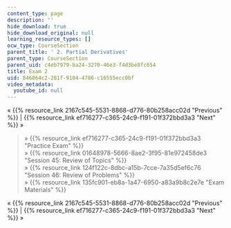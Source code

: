 ```yaml
---
content_type: page
description: ''
hide_download: true
hide_download_original: null
learning_resource_types: []
ocw_type: CourseSection
parent_title: ' 2. Partial Derivatives'
parent_type: CourseSection
parent_uid: c4eb7979-ba24-3270-46e3-f4d3be8fc654
title: Exam 2
uid: 846864c2-281f-9104-4786-c16555ecc0bf
video_metadata:
  youtube_id: null
---
```


« {{% resource_link 2167c545-5531-8868-d776-80b258acc02d "Previous" %}} | {{% resource_link ef716277-c365-24c9-f191-01f372bbd3a3 "Next" %}} »

> » {{% resource_link ef716277-c365-24c9-f191-01f372bbd3a3 "Practice Exam" %}}  
> » {{% resource_link 01648978-5666-8ae2-3f95-81e972458de3 "Session 45: Review of Topics" %}}  
> » {{% resource_link 124f122c-8dbc-a15b-7cce-7a35d5ef6c76 "Session 46: Review of Problems" %}}  
> » {{% resource_link 135fc901-eb8a-1a47-6950-a83a9b8c2e7e "Exam Materials" %}}

« {{% resource_link 2167c545-5531-8868-d776-80b258acc02d "Previous" %}} | {{% resource_link ef716277-c365-24c9-f191-01f372bbd3a3 "Next" %}} »